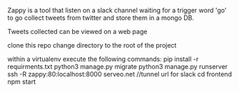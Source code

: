 Zappy is a tool that listen on a slack channel waiting for a trigger word 'go' to go collect tweets from twitter and store them in a mongo DB.

Tweets collected can be viewed on a web page

clone this repo 
change directory to the root of the project

within a virtualenv 
execute the following commands:
pip install -r requirments.txt
python3 manage.py migrate
python3 manage.py runserver
ssh -R zappy:80:localhost:8000 serveo.net //tunnel url for slack
cd frontend
npm start




